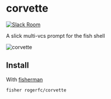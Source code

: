 # corvette

[![Slack Room][slack-badge]][slack-link]

A slick multi-vcs prompt for the fish shell

![corvette]

## Install

With [fisherman]

```
fisher rogerfc/corvette
```

[slack-link]: https://fisherman-wharf.herokuapp.com
[slack-badge]: https://fisherman-wharf.herokuapp.com/badge.svg
[fisherman]: https://github.com/fisherman/fisherman
[corvette]: https://user-images.githubusercontent.com/1453692/37966183-f7770f4e-31c7-11e8-88d0-1c75bd040831.png

